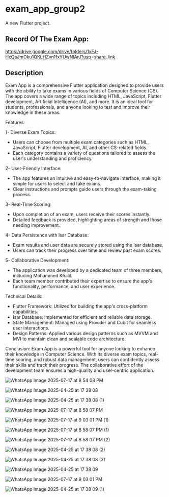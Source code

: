 # exam_app_group2

A new Flutter project.

## Record Of The Exam App:

https://drive.google.com/drive/folders/1xFJ-HxQaJmOku1QKLHZvn1fxYUwNlArJ?usp=share_link

## Description
Exam App is a comprehensive Flutter application designed to provide users with the ability to take exams in various fields of Computer Science (CS). The app covers a wide range of topics including HTML, JavaScript, Flutter development, Artificial Intelligence (AI), and more. It is an ideal tool for students, professionals, and anyone looking to test and improve their knowledge in these areas.

Features:

1- Diverse Exam Topics:
  - Users can choose from multiple exam categories such as HTML, JavaScript, Flutter development, AI, and other CS-related fields.
  - Each category contains a variety of questions tailored to assess the user's understanding and proficiency.

2- User-Friendly Interface:
  - The app features an intuitive and easy-to-navigate interface, making it simple for users to select and take exams.
  - Clear instructions and prompts guide users through the exam-taking process.

3- Real-Time Scoring:
  - Upon completion of an exam, users receive their scores instantly.
  - Detailed feedback is provided, highlighting areas of strength and those needing improvement.

4- Data Persistence with Isar Database:
  - Exam results and user data are securely stored using the Isar database.
  - Users can track their progress over time and review past exam scores.

5- Collaborative Development:
  - The application was developed by a dedicated team of three members, including Mohammed Khalil.
  - Each team member contributed their expertise to ensure the app's functionality, performance, and user experience.
  
Technical Details:
 - Flutter Framework: Utilized for building the app's cross-platform capabilities.
 - Isar Database: Implemented for efficient and reliable data storage.
 - State Management: Managed using Provider and Cubit for seamless user interactions.
 - Design Patterns: Applied various design patterns such as MVVM and MVI to maintain clean and scalable code architecture.

Conclusion: Exam App is a powerful tool for anyone looking to enhance their knowledge in Computer Science. With its diverse exam topics, real-time scoring, and robust data management, users can confidently assess their skills and track their progress. The collaborative effort of the development team ensures a high-quality and user-centric application.

![WhatsApp Image 2025-07-17 at 8 54 08 PM](https://github.com/user-attachments/assets/3787fcad-ef64-4f12-8e48-86b1c3f362cb)

![WhatsApp Image 2025-04-25 at 17 38 08](https://github.com/user-attachments/assets/fc57a80d-b184-4285-b4e4-c89a8cc4febd)

![WhatsApp Image 2025-04-25 at 17 38 08 (1)](https://github.com/user-attachments/assets/380ba068-b409-48f8-97b1-873e7c00eaab)

![WhatsApp Image 2025-07-17 at 8 58 07 PM](https://github.com/user-attachments/assets/109321c9-071a-4d03-840e-b57e8de4ee50)

![WhatsApp Image 2025-07-17 at 9 03 01 PM (1)](https://github.com/user-attachments/assets/4c14220e-7b0c-46cc-a2ad-4490e95f5321)

![WhatsApp Image 2025-07-17 at 8 58 07 PM (1)](https://github.com/user-attachments/assets/4b5c7ea3-9543-41b4-bc85-2c9dbfd71c97)

![WhatsApp Image 2025-07-17 at 8 58 07 PM (2)](https://github.com/user-attachments/assets/413f53d2-3dc2-4d43-b58e-2b0451aa8cf5)

![WhatsApp Image 2025-04-25 at 17 38 08 (2)](https://github.com/user-attachments/assets/2a317825-2802-4abc-be4e-0aa2792507fd)

![WhatsApp Image 2025-04-25 at 17 38 08 (3)](https://github.com/user-attachments/assets/7a01e77e-ff66-46f6-acd7-fc524a4a7621)

![WhatsApp Image 2025-04-25 at 17 38 09](https://github.com/user-attachments/assets/01e5cac8-2a32-4f78-8b48-7d2364743e4c)

![WhatsApp Image 2025-07-17 at 9 03 01 PM](https://github.com/user-attachments/assets/c5753ef8-c904-4faa-9c6a-aa648800b9b3)

![WhatsApp Image 2025-04-25 at 17 38 09 (1)](https://github.com/user-attachments/assets/68a14385-4cbc-4bee-90ad-f2c255580f43)
